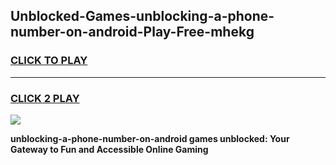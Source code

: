 
## Unblocked-Games-unblocking-a-phone-number-on-android-Play-Free-mhekg
<h3>
<a href="https://premium76.site?title=unblocking-a-phone-number-on-android&ref=18A1">CLICK TO PLAY</a></h3>
<hr>

<h3>
<a href="https://premium76.site?title=unblocking-a-phone-number-on-android&ref=18A1">CLICK 2 PLAY</a>
  
</h3>

<a href="https://premium76.site?title=unblocking-a-phone-number-on-android&ref=18A1"><img src="https://clearcache.store/games.png"></a>


**unblocking-a-phone-number-on-android games unblocked: Your Gateway to Fun and Accessible Online Gaming**
